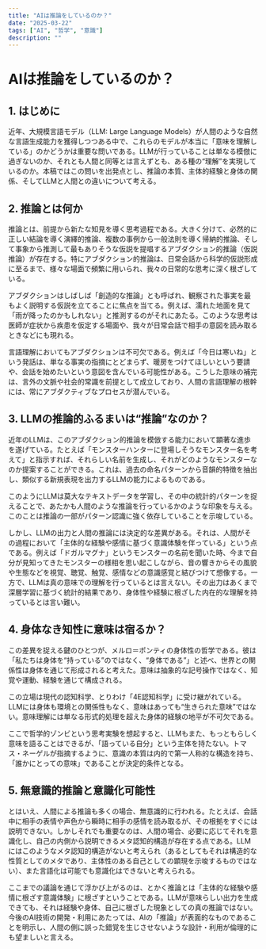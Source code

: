 ```yaml
---
title: "AIは推論をしているのか？"
date: "2025-03-22"
tags: ["AI", "哲学", "意識"]
description: ""
---
```


# AIは推論をしているのか？

## 1. はじめに

近年、大規模言語モデル（LLM: Large Language Models）が人間のような自然な言語生成能力を獲得しつつある中で、これらのモデルが本当に「意味を理解している」のかどうかは重要な問いである。LLMが行っていることは単なる模倣に過ぎないのか、それとも人間と同等とは言えずとも、ある種の“理解”を実現しているのか。本稿ではこの問いを出発点とし、推論の本質、主体的経験と身体の関係、そしてLLMと人間との違いについて考える。

## 2. 推論とは何か

推論とは、前提から新たな知見を導く思考過程である。大きく分けて、必然的に正しい結論を導く演繹的推論、複数の事例から一般法則を導く帰納的推論、そして事象から推測して最もありそうな仮説を提唱するアブダクション的推論（仮説推論）が存在する。特にアブダクション的推論は、日常会話から科学的仮説形成に至るまで、様々な場面で頻繁に用いられ、我々の日常的な思考に深く根ざしている。

アブダクションはしばしば「創造的な推論」とも呼ばれ、観察された事実を最もよく説明する仮説を立てることに焦点を当てる。例えば、濡れた地面を見て「雨が降ったのかもしれない」と推測するのがそれにあたる。このような思考は医師が症状から疾患を仮定する場面や、我々が日常会話で相手の意図を読み取るときなどにも現れる。

言語理解においてもアブダクションは不可欠である。例えば「今日は寒いね」という発話は、単なる事実の指摘にとどまらず、暖房をつけてほしいという要請や、会話を始めたいという意図を含んでいる可能性がある。こうした意味の補完は、言外の文脈や社会的常識を前提として成立しており、人間の言語理解の根幹には、常にアブダクティブなプロセスが潜んでいる。

## 3. LLMの推論的ふるまいは“推論”なのか？

近年のLLMは、このアブダクション的推論を模倣する能力において顕著な進歩を遂げている。たとえば「モンスターハンターに登場しそうなモンスター名を考えて」と指示すれば、それらしい名前を生成し、それがどのようなモンスターなのか提案することができる。これは、過去の命名パターンから音韻的特徴を抽出し、類似する新規表現を出力するLLMの能力によるものである。

このようにLLMは莫大なテキストデータを学習し、その中の統計的パターンを捉えることで、あたかも人間のような推論を行っているかのような印象を与える。このことは推論の一部がパターン認識に強く依存していることを示唆している。

しかし、LLMの出力と人間の推論には決定的な差異がある。それは、人間がその過程において「主体的な経験や感情に基づく意識体験を伴っている」という点である。例えば「ドガルマグナ」というモンスターの名前を聞いた時、今まで自分が見知ってきたモンスターの様相を思い起こしながら、音の響きからその風貌や生態などを視覚、聴覚、触覚、感情などの意識感覚と結びつけて想像する。一方で、LLMは真の意味での理解を行っているとは言えない。その出力はあくまで深層学習に基づく統計的結果であり、身体性や経験に根ざした内在的な理解を持っているとは言い難い。

## 4. 身体なき知性に意味は宿るか？

この差異を捉える鍵のひとつが、メルロ＝ポンティの身体性の哲学である。彼は「私たちは身体を“持っている”のではなく、“身体である”」と述べ、世界との関係性は身体を通じて形成されると考えた。意味は抽象的な記号操作ではなく、知覚や運動、経験を通じて構成される。

この立場は現代の認知科学、とりわけ「4E認知科学」に受け継がれている。LLMには身体も環境との関係性もなく、意味はあっても“生きられた意味”ではない。意味理解には単なる形式的処理を超えた身体的経験の地平が不可欠である。

ここで哲学的ゾンビという思考実験を想起すると、LLMもまた、もっともらしく意味を語ることはできるが、「語っている自分」という主体を持たない。トマス・ネーゲルが指摘するように、意識の本質は内的で第一人称的な構造を持ち、「誰かにとっての意味」であることが決定的条件となる。

## 5. 無意識的推論と意識化可能性

とはいえ、人間による推論も多くの場合、無意識的に行われる。たとえば、会話中に相手の表情や声色から瞬時に相手の感情を読み取るが、その根拠をすぐには説明できない。しかしそれでも重要なのは、人間の場合、必要に応じてそれを意識化し、自己の内側から説明できるメタ認知的構造が存在する点である。LLMにはこのようなメタ認知的構造がないと考えられ（あるとしてもそれは構造的な性質としてのメタであり、主体性のある自己としての顕現を示唆するものではない）、また言語化は可能でも意識化はできないと考えられる。

ここまでの議論を通じて浮かび上がるのは、とかく推論とは「主体的な経験や感情に根ざす意識体験」に根ざすということである。LLMが意味らしい出力を生成できても、それは経験や身体、自己に根ざした現象としての真の推論ではない。今後のAI技術の開発・利用にあたっては、AIの「推論」が表面的なものであることを明示し、人間の側に誤った錯覚を生じさせないような設計・利用が倫理的にも望ましいと言える。
